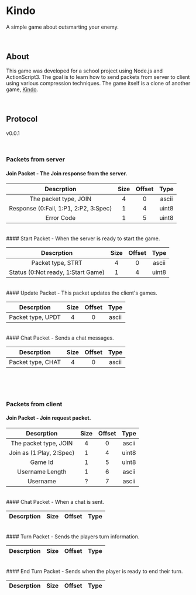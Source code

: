 # Kindo
A simple game about outsmarting your enemy.

<br>

## About
This game was developed for a school project using Node.js and ActionScript3. The goal is to learn how to send packets from server to client using various compression techniques. The game itself is a clone of another game, [Kindo](http://www.kindogame.fr/presskit/).

<br>

## Protocol 
v0.0.1

<br>

### Packets from server


#### Join Packet - The Join response from the server.  

| Descrption | Size | Offset | Type |
|:---:|:---:|:---:|:---:|
|The packet type, JOIN|4|0|ascii|
|Response (0:Fail, 1:P1, 2:P2, 3:Spec)|1|4|uint8|
|Error Code|1|5|uint8|

<br>
#### Start Packet - When the server is ready to start the game.

| Descrption | Size | Offset | Type |
|:---:|:---:|:---:|:---:|
|Packet type, STRT|4|0|ascii|
|Status (0:Not ready, 1:Start Game)|1|4|uint8|

<br>
#### Update Packet - This packet updates the client's games.

| Descrption | Size | Offset | Type |
|:---:|:---:|:---:|:---:|
Packet type, UPDT|4|0|ascii|

<br>
#### Chat Packet - Sends a chat messages.

| Descrption | Size | Offset | Type |
|:---:|:---:|:---:|:---:|
Packet type, CHAT|4|0|ascii|

<br>
<br>
<br>

### Packets from client

#### Join Packet - Join request packet.

| Descrption | Size | Offset | Type |
|:---:|:---:|:---:|:---:|
|The packet type, JOIN|4|0|ascii|
|Join as (1:Play, 2:Spec)|1|4|uint8|
|Game Id|1|5|uint8|
|Username Length|1|6|ascii|
|Username|?|7|ascii|

<br>
#### Chat Packet - When a chat is sent.

| Descrption | Size | Offset | Type |
|:---:|:---:|:---:|:---:|

<br>
#### Turn Packet - Sends the players turn information.

| Descrption | Size | Offset | Type |
|:---:|:---:|:---:|:---:|

<br>
#### End Turn Packet - Sends when the player is ready to end their turn.

| Descrption | Size | Offset | Type |
|:---:|:---:|:---:|:---:|
